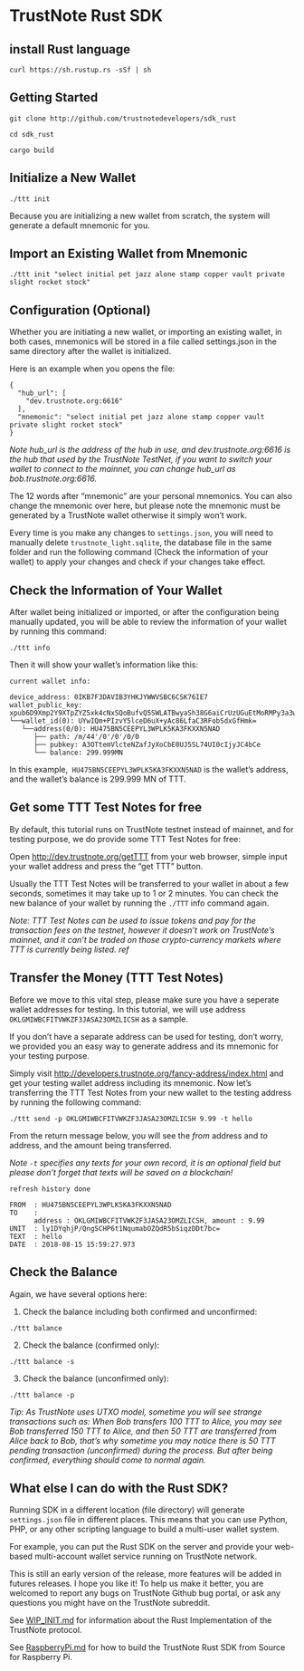 # TrustNote Rust SDK

## install Rust language

```
curl https://sh.rustup.rs -sSf | sh
```

## Getting Started

```
git clone http://github.com/trustnotedevelopers/sdk_rust

cd sdk_rust

cargo build
```

## Initialize a New Wallet

```
./ttt init
```

Because you are initializing a new wallet from scratch, the system will generate a default mnemonic for you.


## Import an Existing Wallet from Mnemonic

```
./ttt init "select initial pet jazz alone stamp copper vault private slight rocket stock"
```

## Configuration (Optional)

Whether you are initiating a new wallet, or importing an existing wallet, in both cases, mnemonics will be stored in a file called settings.json in the same directory after the wallet is initialized.

Here is an example when you opens the file:

```
{
  "hub_url": [
    "dev.trustnote.org:6616"
  ],
  "mnemonic": "select initial pet jazz alone stamp copper vault private slight rocket stock"
}
```

*Note hub_url is the address of the hub in use, and dev.trustnote.org:6616 is the hub that used by the TrustNote TestNet, if you want to switch your wallet to connect to the mainnet, you can change hub_url as bob.trustnote.org:6616.*

The 12 words after “mnemonic” are your personal mnemonics. You can also change the mnemonic over here, but please note the mnemonic must be generated by a TrustNote wallet otherwise it simply won’t work.

Every time is you make any changes to ```settings.json```, you will need to manually delete ```trustnote_light.sqlite```, the database file in the same folder and run the following command (Check the information of your wallet) to apply your changes and check if your changes take effect.

## Check the Information of Your Wallet

After wallet being initialized or imported, or after the configuration being manually updated, you will be able to review the information of your wallet by running this command:

```
./ttt info
```

Then it will show your wallet’s information like this:

```
current wallet info:

device_address: 0IKB7F3DAVIB3YHKJYWWVSBC6CSK76IE7
wallet_public_key: xpub6D9Xmp2Y9XTpZYZ5xk4cNxSQoBufvQ5SWLATBwyaSh38G6aiCrUzUGuEtMoRMPy3a3wKJ8B6obtpUvu89sBbadqah9iXLWohTZi9FWj7JML
└──wallet_id(0): UYwIQm+PIzvY5lceD6uX+yAc86LfaC3RFobSdxGfHmk=
   └──address(0/0): HU475BN5CEEPYL3WPLK5KA3FKXXN5NAD
      ├── path: /m/44'/0'/0'/0/0
      ├── pubkey: A3OTtemVlcteNZafJyXoCbE0UJ5SL74UI0cIjyJC4bCe
      └── balance: 299.999MN
```

In this example,``` HU475BN5CEEPYL3WPLK5KA3FKXXN5NAD``` is the wallet’s address, and the wallet’s balance is 299.999 MN of TTT.

## Get some TTT Test Notes for free

By default, this tutorial runs on TrustNote testnet instead of mainnet, and for testing purpose, we do provide some TTT Test Notes for free:

Open http://dev.trustnote.org/getTTT from your web browser, simple input your wallet address and press the “get TTT” button.

Usually the TTT Test Notes will be transferred to your wallet in about a few seconds, sometimes it may take up to 1 or 2 minutes. You can check the new balance of your wallet by running the ```./TTT``` info command again.

*Note: TTT Test Notes can be used to issue tokens and pay for the transaction fees on the testnet, however it doesn’t work on TrustNote’s mainnet, and it can’t be traded on those crypto-currency markets where TTT is currently being listed.
ref*

## Transfer the Money (TTT Test Notes)

Before we move to this vital step, please make sure you have a seperate wallet addresses for testing. In this tutorial, we will use address ```OKLGMIWBCFITVWKZF3JASA23OMZLICSH``` as a sample.

If you don’t have a separate address can be used for testing, don’t worry, we provided you an easy way to generate address and its mnemonic for your testing purpose.

Simply visit http://developers.trustnote.org/fancy-address/index.html and get your testing wallet address including its mnemonic.
Now let’s transferring the TTT Test Notes from your new wallet to the testing address by running the following command:

```
./ttt send -p OKLGMIWBCFITVWKZF3JASA23OMZLICSH 9.99 -t hello
```

From the return message below, you will see the *from* address and *to* address, and the amount being transferred.

*Note ```-t``` specifies any texts for your own record, it is an optional field but please don’t forget that texts will be saved on a blockchain!*

```
refresh history done

FROM  : HU475BN5CEEPYL3WPLK5KA3FKXXN5NAD
TO    : 
      address : OKLGMIWBCFITVWKZF3JASA23OMZLICSH, amount : 9.99
UNIT  : ly1DYqhjP/QngSCHP6t1NqumabOZQdR5bSiqzDDt7bc=
TEXT  : hello
DATE  : 2018-08-15 15:59:27.973
```

## Check the Balance

Again, we have several options here:

1. Check the balance including both confirmed and unconfirmed:

```
./ttt balance
```

2. Check the balance (confirmed only):

```
./ttt balance -s
```

3. Check the balance (unconfirmed only):

```
./ttt balance -p
```

*Tip: As TrustNote uses UTXO model, sometime you will see strange transactions such as: When Bob transfers 100 TTT to Alice, you may see Bob transferred 150 TTT to Alice, and then 50 TTT are transferred from Alice back to Bob, that’s why sometime you may notice there is 50 TTT pending transaction (unconfirmed) during the process. But after being confirmed, everything should come to normal again.*

## What else I can do with the Rust SDK?

Running SDK in a different location (file directory) will generate ```settings.json``` file in different places. This means that you can use Python, PHP, or any other scripting language to build a multi-user wallet system.

For example, you can put the Rust SDK on the server and provide your web-based multi-account wallet service running on TrustNote network.

This is still an early version of the release, more features will be added in futures releases. I hope you like it!
To help us make it better, you are welcomed to report any bugs on TrustNote Github bug portal, or ask any questions you might have on the TrustNote subreddit.


See [WIP_INIT.md](WIP_INIT.md) for information about the Rust Implementation of the TrustNote protocol.

See [RaspberryPi.md](RaspberryPi.md) for how to build the TrustNote Rust SDK from Source for Raspberry Pi.
